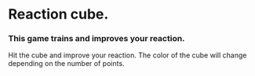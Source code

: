 
# Reaction cube.
### This game trains and improves your reaction.
Hit the cube and improve your reaction. The color of the cube will change depending on the number of points.

